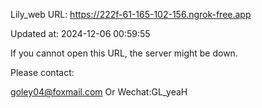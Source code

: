 Lily_web URL: https://222f-61-165-102-156.ngrok-free.app

Updated at: 2024-12-06 00:59:55

If you cannot open this URL, the server might be down.

Please contact: 

goley04@foxmail.com Or Wechat:GL_yeaH
